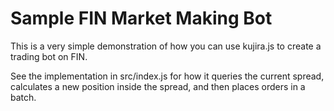 # Sample FIN Market Making Bot

This is a very simple demonstration of how you can use kujira.js to create a trading bot on FIN.

See the implementation in src/index.js for how it queries the current spread, calculates a new position
inside the spread, and then places orders in a batch.
